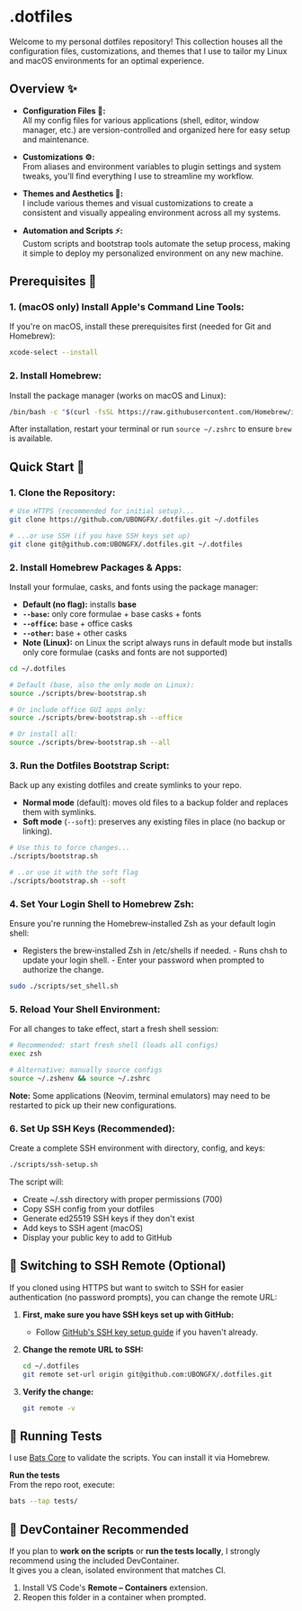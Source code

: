 # .dotfiles 

Welcome to my personal dotfiles repository! This collection houses all the configuration files, customizations, and themes that I use to tailor my Linux and macOS environments for an optimal experience. 

## Overview ✨

- **Configuration Files 📝:**  
  All my config files for various applications (shell, editor, window manager, etc.) are version-controlled and organized here for easy setup and maintenance.

- **Customizations ⚙️:**  
  From aliases and environment variables to plugin settings and system tweaks, you'll find everything I use to streamline my workflow.

- **Themes and Aesthetics 🎨:**  
  I include various themes and visual customizations to create a consistent and visually appealing environment across all my systems.

- **Automation and Scripts ⚡:**  
  Custom scripts and bootstrap tools automate the setup process, making it simple to deploy my personalized environment on any new machine.

## Prerequisites 🍺

### 1. **(macOS only) Install Apple's Command Line Tools:**  
If you're on macOS, install these prerequisites first (needed for Git and Homebrew):
```bash
xcode-select --install
``` 

### 2. **Install Homebrew:**
Install the package manager (works on macOS and Linux):
```bash
/bin/bash -c "$(curl -fsSL https://raw.githubusercontent.com/Homebrew/install/HEAD/install.sh)"
```

After installation, restart your terminal or run `source ~/.zshrc` to ensure `brew` is available.

## Quick Start 🚀

### 1. **Clone the Repository:**
   ```bash
   # Use HTTPS (recommended for initial setup)...
   git clone https://github.com/UBONGFX/.dotfiles.git ~/.dotfiles

   # ...or use SSH (if you have SSH keys set up)
   git clone git@github.com:UBONGFX/.dotfiles.git ~/.dotfiles
   ```

### 2. **Install Homebrew Packages & Apps:**
   Install your formulae, casks, and fonts using the package manager:  
   - **Default (no flag):** installs **base**
   - **`--base`:** only core formulae + base casks + fonts  
   - **`--office`:** base + office casks  
   - **`--other`:** base + other casks
   - **Note (Linux):** on Linux the script always runs in default mode but installs only core formulae (casks and fonts are not supported) 
   ```bash
   cd ~/.dotfiles

   # Default (base, also the only mode on Linux):
   source ./scripts/brew-bootstrap.sh

   # Or include office GUI apps only:
   source ./scripts/brew-bootstrap.sh --office

   # Or install all:
   source ./scripts/brew-bootstrap.sh --all
   ```

### 3. **Run the Dotfiles Bootstrap Script:**  
   Back up any existing dotfiles and create symlinks to your repo.  
   - **Normal mode** (default): moves old files to a backup folder and replaces them with symlinks.  
   - **Soft mode** (`--soft`): preserves any existing files in place (no backup or linking).  
   ```bash
   # Use this to force changes...
   ./scripts/bootstrap.sh

   # ..or use it with the soft flag
   ./scripts/bootstrap.sh --soft
   ```

### 4. **Set Your Login Shell to Homebrew Zsh:**
   Ensure you're running the Homebrew‑installed Zsh as your default login shell:  
   - 	Registers the brew‑installed Zsh in /etc/shells if needed.
	-	Runs chsh to update your login shell.
	-	Enter your password when prompted to authorize the change.
   ```bash
   sudo ./scripts/set_shell.sh
   ```

### 5. **Reload Your Shell Environment:**
   For all changes to take effect, start a fresh shell session:
   ```bash
   # Recommended: start fresh shell (loads all configs)
   exec zsh
   
   # Alternative: manually source configs
   source ~/.zshenv && source ~/.zshrc
   ```
   
   **Note:** Some applications (Neovim, terminal emulators) may need to be restarted to pick up their new configurations.

### 6. **Set Up SSH Keys (Recommended):**
   Create a complete SSH environment with directory, config, and keys:
   ```bash
   ./scripts/ssh-setup.sh
   ```
   
   The script will:
   - Create ~/.ssh directory with proper permissions (700)
   - Copy SSH config from your dotfiles 
   - Generate ed25519 SSH keys if they don't exist
   - Add keys to SSH agent (macOS)
   - Display your public key to add to GitHub

## 🔄 Switching to SSH Remote (Optional)

If you cloned using HTTPS but want to switch to SSH for easier authentication (no password prompts), you can change the remote URL:

1. **First, make sure you have SSH keys set up with GitHub:**
   - Follow [GitHub's SSH key setup guide](https://docs.github.com/en/authentication/connecting-to-github-with-ssh) if you haven't already.

2. **Change the remote URL to SSH:**
   ```bash
   cd ~/.dotfiles
   git remote set-url origin git@github.com:UBONGFX/.dotfiles.git
   ```

3. **Verify the change:**
   ```bash
   git remote -v
   ```

## 🧪 Running Tests

I use [Bats Core](https://github.com/bats-core/bats-core) to validate the scripts. You can install it via Homebrew.

**Run the tests**  
From the repo root, execute:  
```bash
bats --tap tests/ 
```

## 🐳 DevContainer Recommended
 
If you plan to **work on the scripts** or **run the tests locally**, I strongly recommend using the included DevContainer.  
It gives you a clean, isolated environment that matches CI.

1. Install VS Code's **Remote – Containers** extension.  
2. Reopen this folder in a container when prompted.  
